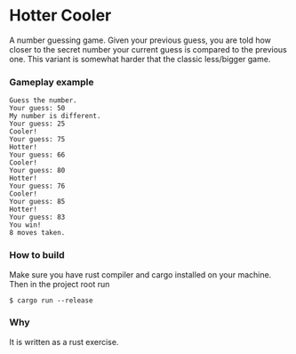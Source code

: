 # Hotter Cooler

A number guessing game. Given your previous guess, you are told how closer to the secret number your current guess is compared to the previous one. This variant is somewhat harder that the classic less/bigger game.

### Gameplay example
```
Guess the number.
Your guess: 50
My number is different.
Your guess: 25
Cooler!
Your guess: 75
Hotter!
Your guess: 66
Cooler!
Your guess: 80
Hotter!
Your guess: 76
Cooler!
Your guess: 85
Hotter!
Your guess: 83
You win!
8 moves taken.
```

### How to build

Make sure you have rust compiler and cargo installed on your machine. Then in the project root run
```
$ cargo run --release
```

### Why

It is written as a rust exercise.